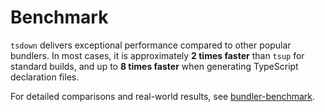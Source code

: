 # Benchmark

`tsdown` delivers exceptional performance compared to other popular bundlers. In most cases, it is approximately **2 times faster** than `tsup` for standard builds, and up to **8 times faster** when generating TypeScript declaration files.

For detailed comparisons and real-world results, see [bundler-benchmark](https://gugustinette.github.io/bundler-benchmark/).
